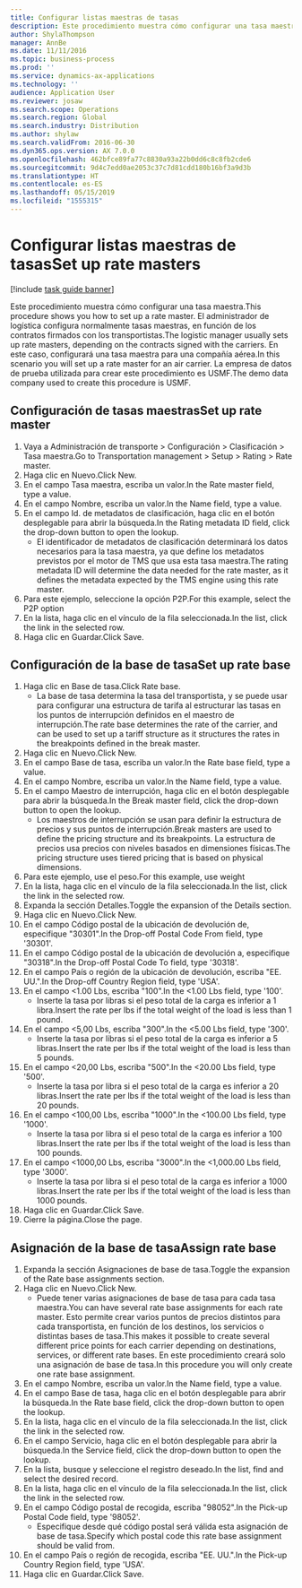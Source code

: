 ```yaml
---
title: Configurar listas maestras de tasas
description: Este procedimiento muestra cómo configurar una tasa maestra.
author: ShylaThompson
manager: AnnBe
ms.date: 11/11/2016
ms.topic: business-process
ms.prod: ''
ms.service: dynamics-ax-applications
ms.technology: ''
audience: Application User
ms.reviewer: josaw
ms.search.scope: Operations
ms.search.region: Global
ms.search.industry: Distribution
ms.author: shylaw
ms.search.validFrom: 2016-06-30
ms.dyn365.ops.version: AX 7.0.0
ms.openlocfilehash: 462bfce89fa77c8830a93a22b0dd6c8c8fb2cde6
ms.sourcegitcommit: 9d4c7edd0ae2053c37c7d81cdd180b16bf3a9d3b
ms.translationtype: HT
ms.contentlocale: es-ES
ms.lasthandoff: 05/15/2019
ms.locfileid: "1555315"
---
```

# <a name="set-up-rate-masters"></a><span data-ttu-id="7c702-103">Configurar listas maestras de tasas</span><span class="sxs-lookup"><span data-stu-id="7c702-103">Set up rate masters</span></span>

[!include [task guide banner](../../includes/task-guide-banner.md)]

<span data-ttu-id="7c702-104">Este procedimiento muestra cómo configurar una tasa maestra.</span><span class="sxs-lookup"><span data-stu-id="7c702-104">This procedure shows you how to set up a rate master.</span></span> <span data-ttu-id="7c702-105">El administrador de logística configura normalmente tasas maestras, en función de los contratos firmados con los transportistas.</span><span class="sxs-lookup"><span data-stu-id="7c702-105">The logistic manager usually sets up rate masters, depending on the contracts signed with the carriers.</span></span> <span data-ttu-id="7c702-106">En este caso, configurará una tasa maestra para una compañía aérea.</span><span class="sxs-lookup"><span data-stu-id="7c702-106">In this scenario you will set up a rate master for an air carrier.</span></span> <span data-ttu-id="7c702-107">La empresa de datos de prueba utilizada para crear este procedimiento es USMF.</span><span class="sxs-lookup"><span data-stu-id="7c702-107">The demo data company used to create this procedure is USMF.</span></span>


## <a name="set-up-rate-master"></a><span data-ttu-id="7c702-108">Configuración de tasas maestras</span><span class="sxs-lookup"><span data-stu-id="7c702-108">Set up rate master</span></span>
1. <span data-ttu-id="7c702-109">Vaya a Administración de transporte > Configuración > Clasificación > Tasa maestra.</span><span class="sxs-lookup"><span data-stu-id="7c702-109">Go to Transportation management > Setup > Rating > Rate master.</span></span>
2. <span data-ttu-id="7c702-110">Haga clic en Nuevo.</span><span class="sxs-lookup"><span data-stu-id="7c702-110">Click New.</span></span>
3. <span data-ttu-id="7c702-111">En el campo Tasa maestra, escriba un valor.</span><span class="sxs-lookup"><span data-stu-id="7c702-111">In the Rate master field, type a value.</span></span>
4. <span data-ttu-id="7c702-112">En el campo Nombre, escriba un valor.</span><span class="sxs-lookup"><span data-stu-id="7c702-112">In the Name field, type a value.</span></span>
5. <span data-ttu-id="7c702-113">En el campo Id. de metadatos de clasificación, haga clic en el botón desplegable para abrir la búsqueda.</span><span class="sxs-lookup"><span data-stu-id="7c702-113">In the Rating metadata ID field, click the drop-down button to open the lookup.</span></span>
    * <span data-ttu-id="7c702-114">El identificador de metadatos de clasificación determinará los datos necesarios para la tasa maestra, ya que define los metadatos previstos por el motor de TMS que usa esta tasa maestra.</span><span class="sxs-lookup"><span data-stu-id="7c702-114">The rating metadata ID will determine the data needed for the rate master, as it defines the metadata expected by the TMS engine using this rate master.</span></span>  
6. <span data-ttu-id="7c702-115">Para este ejemplo, seleccione la opción P2P.</span><span class="sxs-lookup"><span data-stu-id="7c702-115">For this example, select the P2P option</span></span>
7. <span data-ttu-id="7c702-116">En la lista, haga clic en el vínculo de la fila seleccionada.</span><span class="sxs-lookup"><span data-stu-id="7c702-116">In the list, click the link in the selected row.</span></span>
8. <span data-ttu-id="7c702-117">Haga clic en Guardar.</span><span class="sxs-lookup"><span data-stu-id="7c702-117">Click Save.</span></span>

## <a name="set-up-rate-base"></a><span data-ttu-id="7c702-118">Configuración de la base de tasa</span><span class="sxs-lookup"><span data-stu-id="7c702-118">Set up rate base</span></span>
1. <span data-ttu-id="7c702-119">Haga clic en Base de tasa.</span><span class="sxs-lookup"><span data-stu-id="7c702-119">Click Rate base.</span></span>
    * <span data-ttu-id="7c702-120">La base de tasa determina la tasa del transportista, y se puede usar para configurar una estructura de tarifa al estructurar las tasas en los puntos de interrupción definidos en el maestro de interrupción.</span><span class="sxs-lookup"><span data-stu-id="7c702-120">The rate base determines the rate of the carrier, and can be used to set up a tariff structure as it structures the rates in the breakpoints defined in the break master.</span></span>  
2. <span data-ttu-id="7c702-121">Haga clic en Nuevo.</span><span class="sxs-lookup"><span data-stu-id="7c702-121">Click New.</span></span>
3. <span data-ttu-id="7c702-122">En el campo Base de tasa, escriba un valor.</span><span class="sxs-lookup"><span data-stu-id="7c702-122">In the Rate base field, type a value.</span></span>
4. <span data-ttu-id="7c702-123">En el campo Nombre, escriba un valor.</span><span class="sxs-lookup"><span data-stu-id="7c702-123">In the Name field, type a value.</span></span>
5. <span data-ttu-id="7c702-124">En el campo Maestro de interrupción, haga clic en el botón desplegable para abrir la búsqueda.</span><span class="sxs-lookup"><span data-stu-id="7c702-124">In the Break master field, click the drop-down button to open the lookup.</span></span>
    * <span data-ttu-id="7c702-125">Los maestros de interrupción se usan para definir la estructura de precios y sus puntos de interrupción.</span><span class="sxs-lookup"><span data-stu-id="7c702-125">Break masters are used to define the pricing structure and its breakpoints.</span></span> <span data-ttu-id="7c702-126">La estructura de precios usa precios con niveles basados en dimensiones físicas.</span><span class="sxs-lookup"><span data-stu-id="7c702-126">The pricing structure uses tiered pricing that is based on physical dimensions.</span></span>  
6. <span data-ttu-id="7c702-127">Para este ejemplo, use el peso.</span><span class="sxs-lookup"><span data-stu-id="7c702-127">For this example, use weight</span></span>
7. <span data-ttu-id="7c702-128">En la lista, haga clic en el vínculo de la fila seleccionada.</span><span class="sxs-lookup"><span data-stu-id="7c702-128">In the list, click the link in the selected row.</span></span>
8. <span data-ttu-id="7c702-129">Expanda la sección Detalles.</span><span class="sxs-lookup"><span data-stu-id="7c702-129">Toggle the expansion of the Details section.</span></span>
9. <span data-ttu-id="7c702-130">Haga clic en Nuevo.</span><span class="sxs-lookup"><span data-stu-id="7c702-130">Click New.</span></span>
10. <span data-ttu-id="7c702-131">En el campo Código postal de la ubicación de devolución de, especifique "30301".</span><span class="sxs-lookup"><span data-stu-id="7c702-131">In the Drop-off Postal Code From field, type '30301'.</span></span>
11. <span data-ttu-id="7c702-132">En el campo Código postal de la ubicación de devolución a, especifique "30318".</span><span class="sxs-lookup"><span data-stu-id="7c702-132">In the Drop-off Postal Code To field, type '30318'.</span></span>
12. <span data-ttu-id="7c702-133">En el campo País o región de la ubicación de devolución, escriba "EE. UU.".</span><span class="sxs-lookup"><span data-stu-id="7c702-133">In the Drop-off Country Region field, type 'USA'.</span></span>
13. <span data-ttu-id="7c702-134">En el campo <1.00 Lbs, escriba "100".</span><span class="sxs-lookup"><span data-stu-id="7c702-134">In the <1.00 Lbs field, type '100'.</span></span>
    * <span data-ttu-id="7c702-135">Inserte la tasa por libras si el peso total de la carga es inferior a 1 libra.</span><span class="sxs-lookup"><span data-stu-id="7c702-135">Insert the rate per lbs if the total weight of the load is less than 1 pound.</span></span>  
14. <span data-ttu-id="7c702-136">En el campo <5,00 Lbs, escriba "300".</span><span class="sxs-lookup"><span data-stu-id="7c702-136">In the <5.00 Lbs field, type '300'.</span></span>
    * <span data-ttu-id="7c702-137">Inserte la tasa por libras si el peso total de la carga es inferior a 5 libras.</span><span class="sxs-lookup"><span data-stu-id="7c702-137">Insert the rate per lbs if the total weight of the load is less than 5 pounds.</span></span>  
15. <span data-ttu-id="7c702-138">En el campo <20,00 Lbs, escriba "500".</span><span class="sxs-lookup"><span data-stu-id="7c702-138">In the <20.00 Lbs field, type '500'.</span></span>
    * <span data-ttu-id="7c702-139">Inserte la tasa por libra si el peso total de la carga es inferior a 20 libras.</span><span class="sxs-lookup"><span data-stu-id="7c702-139">Insert the rate per lbs if the total weight of the load is less than 20 pounds.</span></span>  
16. <span data-ttu-id="7c702-140">En el campo <100,00 Lbs, escriba "1000".</span><span class="sxs-lookup"><span data-stu-id="7c702-140">In the <100.00 Lbs field, type '1000'.</span></span>
    * <span data-ttu-id="7c702-141">Inserte la tasa por libra si el peso total de la carga es inferior a 100 libras.</span><span class="sxs-lookup"><span data-stu-id="7c702-141">Insert the rate per lbs if the total weight of the load is less than 100 pounds.</span></span>  
17. <span data-ttu-id="7c702-142">En el campo <1000,00 Lbs, escriba "3000".</span><span class="sxs-lookup"><span data-stu-id="7c702-142">In the <1,000.00 Lbs field, type '3000'.</span></span>
    * <span data-ttu-id="7c702-143">Inserte la tasa por libra si el peso total de la carga es inferior a 1000 libras.</span><span class="sxs-lookup"><span data-stu-id="7c702-143">Insert the rate per lbs if the total weight of the load is less than 1000 pounds.</span></span>  
18. <span data-ttu-id="7c702-144">Haga clic en Guardar.</span><span class="sxs-lookup"><span data-stu-id="7c702-144">Click Save.</span></span>
19. <span data-ttu-id="7c702-145">Cierre la página.</span><span class="sxs-lookup"><span data-stu-id="7c702-145">Close the page.</span></span>

## <a name="assign-rate-base"></a><span data-ttu-id="7c702-146">Asignación de la base de tasa</span><span class="sxs-lookup"><span data-stu-id="7c702-146">Assign rate base</span></span>
1. <span data-ttu-id="7c702-147">Expanda la sección Asignaciones de base de tasa.</span><span class="sxs-lookup"><span data-stu-id="7c702-147">Toggle the expansion of the Rate base assignments section.</span></span>
2. <span data-ttu-id="7c702-148">Haga clic en Nuevo.</span><span class="sxs-lookup"><span data-stu-id="7c702-148">Click New.</span></span>
    * <span data-ttu-id="7c702-149">Puede tener varias asignaciones de base de tasa para cada tasa maestra.</span><span class="sxs-lookup"><span data-stu-id="7c702-149">You can have several rate base assignments for each rate master.</span></span> <span data-ttu-id="7c702-150">Esto permite crear varios puntos de precios distintos para cada transportista, en función de los destinos, los servicios o distintas bases de tasa.</span><span class="sxs-lookup"><span data-stu-id="7c702-150">This makes it possible to create several different price points for each carrier depending on destinations, services, or different rate bases.</span></span> <span data-ttu-id="7c702-151">En este procedimiento creará solo una asignación de base de tasa.</span><span class="sxs-lookup"><span data-stu-id="7c702-151">In this procedure you will only create one rate base assignment.</span></span>  
3. <span data-ttu-id="7c702-152">En el campo Nombre, escriba un valor.</span><span class="sxs-lookup"><span data-stu-id="7c702-152">In the Name field, type a value.</span></span>
4. <span data-ttu-id="7c702-153">En el campo Base de tasa, haga clic en el botón desplegable para abrir la búsqueda.</span><span class="sxs-lookup"><span data-stu-id="7c702-153">In the Rate base field, click the drop-down button to open the lookup.</span></span>
5. <span data-ttu-id="7c702-154">En la lista, haga clic en el vínculo de la fila seleccionada.</span><span class="sxs-lookup"><span data-stu-id="7c702-154">In the list, click the link in the selected row.</span></span>
6. <span data-ttu-id="7c702-155">En el campo Servicio, haga clic en el botón desplegable para abrir la búsqueda.</span><span class="sxs-lookup"><span data-stu-id="7c702-155">In the Service field, click the drop-down button to open the lookup.</span></span>
7. <span data-ttu-id="7c702-156">En la lista, busque y seleccione el registro deseado.</span><span class="sxs-lookup"><span data-stu-id="7c702-156">In the list, find and select the desired record.</span></span>
8. <span data-ttu-id="7c702-157">En la lista, haga clic en el vínculo de la fila seleccionada.</span><span class="sxs-lookup"><span data-stu-id="7c702-157">In the list, click the link in the selected row.</span></span>
9. <span data-ttu-id="7c702-158">En el campo Código postal de recogida, escriba "98052".</span><span class="sxs-lookup"><span data-stu-id="7c702-158">In the Pick-up Postal Code field, type '98052'.</span></span>
    * <span data-ttu-id="7c702-159">Especifique desde qué código postal será válida esta asignación de base de tasa.</span><span class="sxs-lookup"><span data-stu-id="7c702-159">Specify which postal code this rate base assignment should be valid from.</span></span>    
10. <span data-ttu-id="7c702-160">En el campo País o región de recogida, escriba "EE. UU.".</span><span class="sxs-lookup"><span data-stu-id="7c702-160">In the Pick-up Country Region field, type 'USA'.</span></span>
11. <span data-ttu-id="7c702-161">Haga clic en Guardar.</span><span class="sxs-lookup"><span data-stu-id="7c702-161">Click Save.</span></span>

